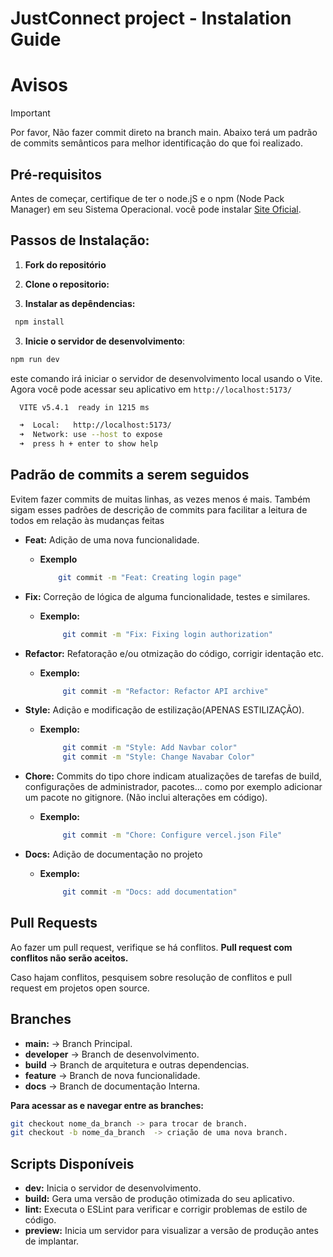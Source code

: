 # JustConnect project - Instalation Guide

# Avisos

> [!IMPORTANT]  
> Por favor, Não fazer commit direto na branch main.
> Abaixo terá um padrão de commits semânticos para melhor identificação do que foi realizado.

## Pré-requisitos

Antes de começar, certifique de ter o node.jS e o npm (Node Pack Manager) em seu Sistema Operacional. você pode instalar [Site Oficial](https://nodejs.org/).

## Passos de Instalação:

1. **Fork do repositório**

2. **Clone o repositorio:**

3. **Instalar as depêndencias:**

```bash
 npm install
```

3. **Inicie o servidor de desenvolvimento**:

```bash
npm run dev
```

este comando irá iniciar o servidor de desenvolvimento local usando o Vite. Agora você pode acessar seu aplicativo em `http://localhost:5173/`

```bash
  VITE v5.4.1  ready in 1215 ms

  ➜  Local:   http://localhost:5173/
  ➜  Network: use --host to expose
  ➜  press h + enter to show help
```

## Padrão de commits a serem seguidos

Evitem fazer commits de muitas linhas, as vezes menos é mais. Também sigam esses padrões de descrição de commits para facilitar a leitura de todos em relação às mudanças feitas

- **Feat:** Adição de uma nova funcionalidade.
  - **Exemplo**
    ```bash
        git commit -m "Feat: Creating login page"
    ```
- **Fix:** Correção de lógica de alguma funcionalidade, testes e similares.
  - **Exemplo:**
    ```bash
         git commit -m "Fix: Fixing login authorization"
    ```
- **Refactor:** Refatoração e/ou otmização do código, corrigir identação etc.
  - **Exemplo:**
    ```bash
         git commit -m "Refactor: Refactor API archive"
    ```
- **Style:** Adição e modificação de estilização(APENAS ESTILIZAÇÃO).
  - **Exemplo:**
    ```bash
         git commit -m "Style: Add Navbar color"
         git commit -m "Style: Change Navabar Color"
    ```
- **Chore:** Commits do tipo chore indicam atualizações de tarefas de build, configurações de administrador, pacotes... como por exemplo adicionar um pacote no gitignore. (Não inclui alterações em código).

  - **Exemplo:**

    ```bash
         git commit -m "Chore: Configure vercel.json File"

    ```

- **Docs:** Adição de documentação no projeto
  - **Exemplo:**
    ```bash
         git commit -m "Docs: add documentation"
    ```

## Pull Requests

Ao fazer um pull request, verifique se há conflitos. **Pull request com conflitos não serão aceitos.**

Caso hajam conflitos, pesquisem sobre resolução de conflitos e pull request em projetos open source.

## Branches

- **main:** -> Branch Principal.
- **developer** -> Branch de desenvolvimento.
- **build** -> Branch de arquitetura e outras dependencias.
- **feature** -> Branch de nova funcionalidade.
- **docs** -> Branch de documentação Interna.

**Para acessar as e navegar entre as branches:**

```bash
git checkout nome_da_branch -> para trocar de branch.
git checkout -b nome_da_branch  -> criação de uma nova branch.
```

## Scripts Disponíveis

- **dev:** Inicia o servidor de desenvolvimento.
- **build:** Gera uma versão de produção otimizada do seu aplicativo.
- **lint:** Executa o ESLint para verificar e corrigir problemas de estilo de código.
- **preview:** Inicia um servidor para visualizar a versão de produção antes de implantar.
